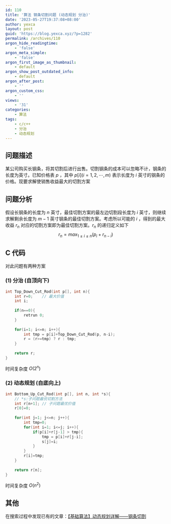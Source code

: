 ```yaml
---
id: 110
title: '算法 钢条切割问题 (动态规划 分治)'
date: '2023-05-27T19:37:08+08:00'
author: yexca
layout: post
guid: 'https://blog.yexca.xyz/?p=1282'
permalink: /archives/110
argon_hide_readingtime:
    - 'false'
argon_meta_simple:
    - 'false'
argon_first_image_as_thumbnail:
    - default
argon_show_post_outdated_info:
    - default
argon_after_post:
    - ''
argon_custom_css:
    - ''
views:
    - '31'
categories:
    - 算法
tags:
    - c/c++
    - 分治
    - 动态规划
---
```


## 问题描述

某公司购买长钢条，将其切割后进行出售。切割钢条的成本可以忽略不计，钢条的长度为英寸。已知价格表 $p$ ，其中 $p[i](i=1,2,\cdots,m)$ 表示长度为 $i$ 英寸的钢条的价格。现要求解使销售收益最大的切割方案

## 问题分析

假设长钢条的长度为 $n$ 英寸，最佳切割方案的最左边切割段长度为 $i$ 英寸，则继续求解剩余长度为 $m-1$ 英寸钢条的最佳切割方案。考虑所以可能的 $i$ ，得到的最大收益 $r_{n}$ 对应的切割方案即为最佳切割方案。$r_{n}$ 的递归定义如下
$$
r_{n}=max_{1\le i \le n}(p_{i}+r_{n-i})
$$

## C 代码

对此问题有两种方案

### (1) 分治 (自顶向下)

```c
int Top_Down_Cut_Rod(int p[], int n){
    int r=0;	// 最大价值
    int i;
    
    if(n==0){
        retrun 0;
    }
    
    for(i=1; i<=n; i++){
        int tmp = p[i]+Top_Down_Cut_Rod(p, n-i);
        r = (r>=tmp) ? r : tmp;
    }
    
    return r;
}
```

时间复杂度 $O(2^{n})$

### (2) 动态规划 (自底向上)

```c
int Bottom_Up_Cut_Rod(int p[], int n, int *s){
    // *s:子问题最优切割方法
    int r[n+1];	// 子问题最优价值
    r[0]=0;
    
    for(int j=1; j<=n; j++){
        int tmp=0;
        for(int i=1; i<=j; i++){
            if(p[i]+r[j-1] > tmp){
                tmp = p[i]+r[j-i];
                s[j]=i;
            }
        }
        r[i]=tmp;
    }
    
    return r[n];
}
```

时间复杂度 $O(n^{2})$

## 其他

在搜索过程中发现已有的文章：[【基础算法】动态规划详解——钢条切割](https://zhuanlan.zhihu.com/p/70763958)